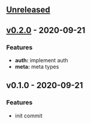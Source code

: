 <a name="unreleased"></a>
## [Unreleased]


<a name="v0.2.0"></a>
## [v0.2.0] - 2020-09-21
### Features
- **auth:** implement auth
- **meta:** meta types


<a name="v0.1.0"></a>
## v0.1.0 - 2020-09-21
### Features
- init commit


[Unreleased]: https://github.com/Huangkai1008/kit/compare/v0.2.0...HEAD
[v0.2.0]: https://github.com/Huangkai1008/kit/compare/v0.1.0...v0.2.0
